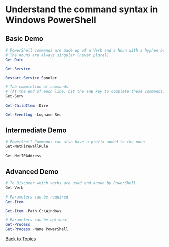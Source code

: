 # Understand the command syntax in Windows PowerShell

## Basic Demo

```PowerShell
# PowerShell commands are made up of a Verb and a Noun with a hyphen between them
# The nouns are always singular (never plural)
Get-Date

Get-Service

Restart-Service Spooler

# Tab completion of commands
# (At the end of each line, hit the TAB key to complete these commands)
Get-Serv

Get-ChildItem -Dire

Get-EventLog -Logname Sec

```

## Intermediate Demo

```PowerShell
# PowerShell Commands can also have a prefix added to the noun 
Get-NetFirewallRule

Get-NetIPAddress

```

## Advanced Demo

```PowerShell
# To Discover which verbs are used and known by PowerShell
Get-Verb

# Parameters can be required
Get-Item

Get-Item -Path C:\Windows 

# Parameters can be optional
Get-Process
Get-Process -Name PowerShell

```


[Back to Topics](../README.md#morning-session)


